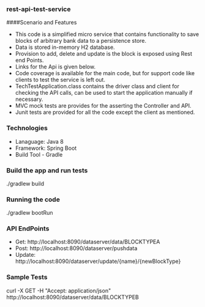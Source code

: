 ### rest-api-test-service
####Scenario and Features
- This code is a simplified micro service that contains functionality to save blocks of arbitrary bank data to a persistence store. 
- Data is stored in-memory H2 database.
- Provision to add, delete and update is the block is exposed using Rest end Points.
- Links for the Api is given below.
- Code coverage is available for the main code, but for support code like clients to test the service is left out.
- TechTestApplication.class contains the driver class and client for checking the API calls, can be used to start the application manually if necessary.
- MVC mock tests are provides for the asserting the Controller and API.
- Junit tests are provided for all the code except the client as mentioned.

### Technologies

* Lanaguage: Java 8
* Framework: Spring Boot
* Build Tool - Gradle

### Build the app and run tests
./gradlew build

### Running the code

./gradlew bootRun

### API EndPoints
* Get: http://localhost:8090/dataserver/data/BLOCKTYPEA
* Post: http://localhost:8090/dataserver/pushdata
* Update: http://localhost:8090/dataserver/update/{name}/{newBlockType}

### Sample Tests
curl -X GET -H "Accept: application/json" http://localhost:8090/dataserver/data/BLOCKTYPEB
